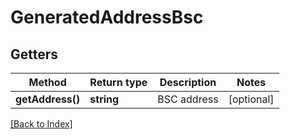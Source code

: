 # GeneratedAddressBsc

## Getters

Method | Return type | Description | Notes
------------ | ------------- | ------------- | -------------
**getAddress()** | **string** | BSC address | [optional]

[[Back to Index]](../index.md)

